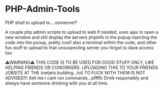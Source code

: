 # PHP-Admin-Tools
PHP shell to upload to....someone!?

A couple php admin scripts to upload to web if needed, uses ajax to open a new window and still display the aervers phpinfo in the popup injecting the code into the pooup, pretty cool! also a terminal within the code, and other fun stuff to upload to that unsuspecting server you forgot to dave access too.

⚠️WARNING⚠️ 
THIS CODE IS TO BE USED FOR GOOD STUFF ONLY, LIKE HELPING FRIENDS OR COWORKERS. UPLOADING THIS TO YOUR FRIENDS JOBSITE AT THE (netjets building...lol) TO FUCK WITH THEM IS NOT ADVISED!!! (tell me i cant run commands...pfffft) Drink responsibly and always have someone drinking with you at all time.
